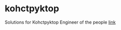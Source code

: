 # kohctpyktop
Solutions for Kohctpyktop Engineer of the people
[link](http://www.zachtronics.com/kohctpyktop-engineer-of-the-people/)

